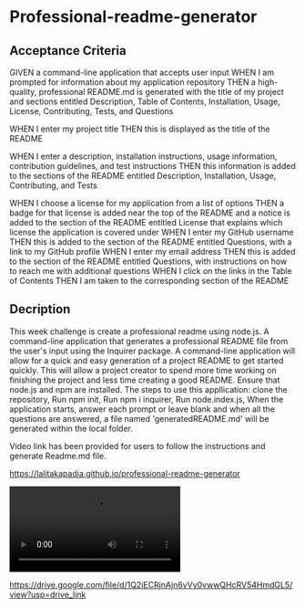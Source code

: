 # Professional-readme-generator

## Acceptance Criteria


GIVEN a command-line application that accepts user input
WHEN I am prompted for information about my application repository
THEN a high-quality, professional README.md is generated with the title of my project and sections entitled Description, Table of Contents, Installation, Usage, License, Contributing, Tests, and Questions

WHEN I enter my project title
THEN this is displayed as the title of the README

WHEN I enter a description, installation instructions, usage information, contribution guidelines, and test instructions
THEN this information is added to the sections of the README entitled Description, Installation, Usage, Contributing, and Tests

WHEN I choose a license for my application from a list of options
THEN a badge for that license is added near the top of the README and a notice is added to the section of the README entitled License that explains which license the application is covered under
WHEN I enter my GitHub username
THEN this is added to the section of the README entitled Questions, with a link to my GitHub profile
WHEN I enter my email address
THEN this is added to the section of the README entitled Questions, with instructions on how to reach me with additional questions
WHEN I click on the links in the Table of Contents
THEN I am taken to the corresponding section of the README


## Decription

This week challenge is create a professional readme using node.js.
A command-line application that generates a professional README file from the user's input using the Inquirer package. A command-line application will allow for a quick and easy generation of a project README to get started quickly. This will allow a project creator to spend more time working on finishing the project and less time creating a good README.
Ensure that node.js and npm are installed. The steps to use this appllication:
clone the repository, 
Run npm init, 
Run npm i inquirer,
Run node.index.js,
When the application starts, answer each prompt or leave blank and when all the questions are answered, a file named 'generatedREADME.md' will be generated within the local folder.

Video link has been provided for users to follow the instructions and generate Readme.md file.


https://lalitakapadia.github.io/professional-readme-generator

![Alt text](professional-readme-generator.mp4)

https://drive.google.com/file/d/1Q2iECRjnAjn6vVy0vwwQHcRV54HmdGL5/view?usp=drive_link
